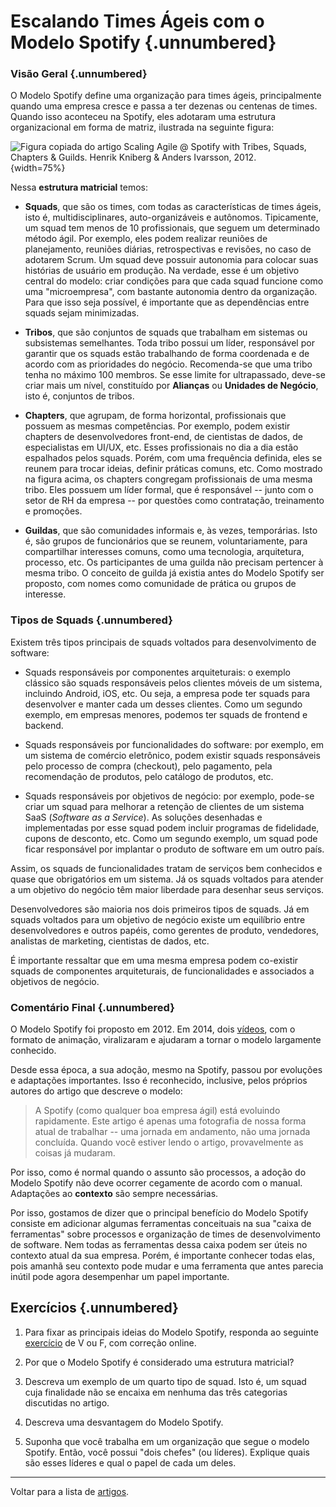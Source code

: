 # Escalando Times Ágeis com o Modelo Spotify {.unnumbered}

### Visão Geral {.unnumbered}

O Modelo Spotify define uma organização para times ágeis, principalmente 
quando uma empresa cresce e passa a ter dezenas ou centenas de times. Quando isso 
aconteceu na Spotify, eles adotaram uma estrutura organizacional em forma 
de matriz, ilustrada na seguinte figura:

![Figura copiada do artigo Scaling Agile @ Spotify
with Tribes, Squads, Chapters & Guilds.
Henrik Kniberg & Anders Ivarsson, 2012.](./figs/modelo-spotify.jpg){width=75%}

Nessa **estrutura matricial** temos:

* **Squads**, que são os times, com todas as características de times
ágeis, isto é, multidisciplinares, auto-organizáveis e autônomos. 
Tipicamente, um squad tem menos de 10 profissionais, que seguem um determinado 
método ágil. Por exemplo, eles podem realizar reuniões de 
planejamento, reuniões diárias, retrospectivas e revisões, no caso de 
adotarem Scrum. Um squad deve possuir autonomia para colocar suas histórias
de usuário em produção. Na verdade, esse é um objetivo central do modelo:
criar condições para que cada squad funcione como uma "microempresa", com 
bastante autonomia dentro da organização. Para que isso seja possível, 
é importante que as dependências entre squads sejam minimizadas.

* **Tribos**, que são conjuntos de squads que trabalham em sistemas ou subsistemas 
semelhantes. Toda tribo possui um líder, responsável por garantir que os 
squads estão trabalhando de forma coordenada e de acordo com as prioridades do negócio. Recomenda-se que uma tribo tenha no  máximo 100 membros. Se esse limite for ultrapassado, deve-se criar mais um nível, constituído por **Alianças** ou **Unidades de Negócio**, isto é, conjuntos de tribos.

* **Chapters**, que agrupam, de forma horizontal, profissionais que possuem as mesmas
competências. Por exemplo, podem existir chapters de desenvolvedores 
front-end, de cientistas de dados, de especialistas em UI/UX, etc. Esses profissionais 
no dia a dia estão espalhados pelos squads. Porém, com uma frequência definida, 
eles se reunem para trocar ideias, definir práticas comuns, etc. Como mostrado 
na figura acima, os chapters congregam profissionais de uma mesma tribo. 
Eles possuem um líder formal, que é responsável -- junto com o setor de RH da 
empresa -- por questões como contratação, treinamento e promoções.

* **Guildas**, que são comunidades informais e, às vezes, temporárias. Isto é,
são grupos de funcionários que se reunem, voluntariamente, para compartilhar 
interesses comuns, como uma tecnologia, arquitetura, processo, etc. Os participantes de uma guilda não precisam pertencer à mesma tribo. O conceito de guilda já existia antes
do Modelo Spotify ser proposto, com nomes como comunidade de prática ou grupos
de interesse.


### Tipos de Squads {.unnumbered}

Existem três tipos principais de squads voltados para desenvolvimento 
de software:

* Squads responsáveis por componentes arquiteturais: o exemplo clássico 
são squads responsáveis pelos clientes móveis de um sistema, incluindo 
Android, iOS, etc. Ou seja, a empresa pode ter squads para 
desenvolver e manter cada um desses clientes. Como um segundo exemplo,
em empresas menores, podemos ter squads de frontend e backend.

* Squads responsáveis por funcionalidades do software: por exemplo, em 
um sistema de comércio eletrônico, podem existir squads responsáveis pelo 
processo de compra (checkout), pelo pagamento, pela recomendação de 
produtos, pelo catálogo de produtos, etc. 

* Squads responsáveis por objetivos de negócio: por exemplo, pode-se criar 
um squad para melhorar a retenção de clientes de um sistema SaaS 
(*Software as a Service*). As soluções desenhadas e implementadas por esse 
squad podem incluir programas de fidelidade, cupons de desconto, etc. 
Como um segundo exemplo, um squad pode ficar responsável por implantar
o produto de software em um outro país.

Assim, os squads de funcionalidades tratam de serviços bem conhecidos e 
quase que obrigatórios em um sistema. Já os squads voltados para atender a
um objetivo do negócio têm maior liberdade para desenhar seus serviços.

Desenvolvedores são maioria nos dois primeiros tipos de squads.
Já em squads voltados para um objetivo de negócio existe um 
equilíbrio entre desenvolvedores e outros papéis, como gerentes 
de produto, vendedores, analistas de marketing, cientistas de 
dados, etc.

É importante ressaltar que em uma mesma empresa podem co-existir squads 
de componentes arquiteturais, de funcionalidades e associados a 
objetivos de negócio.


### Comentário Final {.unnumbered}

O Modelo Spotify foi proposto em 2012. Em 2014, 
dois [vídeos](https://blog.crisp.se/2014/03/27/henrikkniberg/spotify-engineering-culture-part-1),
com o formato de animação, viralizaram e ajudaram a tornar o modelo 
largamente conhecido.

Desde essa época, a sua adoção, mesmo na Spotify, passou por evoluções e 
adaptações importantes. Isso é reconhecido, inclusive, pelos próprios 
autores do artigo que descreve o modelo:

> A Spotify (como qualquer boa empresa ágil) está evoluindo rapidamente. Este artigo
é apenas uma fotografia de nossa forma atual de trabalhar -- uma jornada em andamento, 
não uma jornada concluída. Quando você estiver lendo o artigo, provavelmente
as coisas já mudaram.

Por isso, como é normal quando o assunto são processos, a adoção do 
Modelo Spotify não deve ocorrer cegamente de acordo com o manual. 
Adaptações ao **contexto** são sempre necessárias. 

Por isso, gostamos de dizer que o principal benefício do Modelo Spotify 
consiste em adicionar algumas ferramentas conceituais na sua 
"caixa de ferramentas" sobre processos e organização de times de desenvolvimento
de software. Nem todas as ferramentas dessa caixa podem ser úteis no contexto atual 
da sua empresa. Porém, é importante conhecer todas elas, pois amanhã seu contexto 
pode mudar e uma ferramenta que antes parecia inútil pode agora 
desempenhar um papel importante.

## Exercícios {.unnumbered}

1. Para fixar as principais ideias do Modelo Spotify, responda ao seguinte [exercício](../exercicios/exvf.html#/cap/Spotify) de V ou F, com correção online.

2. Por que o Modelo Spotify é considerado uma estrutura matricial?

3. Descreva um exemplo de um quarto tipo de squad. Isto é, um squad cuja finalidade não se encaixa em nenhuma das três categorias discutidas no artigo.

4. Descreva uma desvantagem do Modelo Spotify.

5. Suponha que você trabalha em um organização que segue o modelo Spotify. Então, você possui "dois chefes" (ou líderes). Explique quais são esses líderes e qual o papel de cada um deles.

* * * 

Voltar para a lista de [artigos](./artigos.html).
